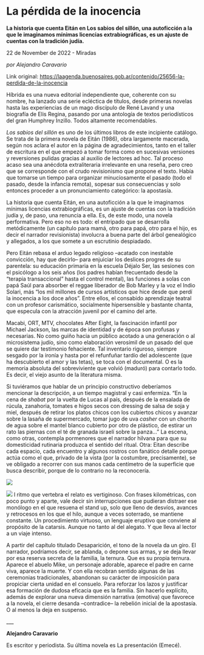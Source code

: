 # La pérdida de la inocencia

**La historia que cuenta Eitán en Los sabios del sillón, una autoficción a la que le imaginamos mínimas licencias extrabiográficas, es un ajuste de cuentas con la tradición judía.**

22 de November de 2022 - Miradas

_por Alejandro Caravario_

Link original: https://laagenda.buenosaires.gob.ar/contenido/25656-la-perdida-de-la-inocencia



Híbrida es una nueva editorial independiente que, coherente con su nombre, ha lanzado una serie ecléctica de títulos, desde primeras novelas hasta las experiencias de un mago discípulo de René Lavand y una biografía de Elis Regina, pasando por una antología de textos periodísticos del gran Humphrey Inzillo. Todos altamente recomendables.




*Los sabios del sillón* es uno de los últimos libros de este incipiente catálogo. Se trata de la primera novela de Eitán (1986), obra largamente macerada, según nos aclara el autor en la página de agradecimientos, tanto en el taller de escritura en el que empezó a tomar forma como en sucesivas versiones y reversiones pulidas gracias al auxilio de lectores ad hoc. Tal proceso acaso sea una anécdota extraliteraria irrelevante en una reseña, pero creo que se corresponde con el crudo revisionismo que propone el texto. Había que tomarse un tiempo para organizar minuciosamente el pasado (todo el pasado, desde la infancia remota), sopesar sus consecuencias y solo entonces proceder a un pronunciamiento categórico: la apostasía.




La historia que cuenta Eitán, en una autoficción a la que le imaginamos mínimas licencias extrabiográficas, es un ajuste de cuentas con la tradición judía y, de paso, una renuncia a ella. Es, de este modo, una novela performativa. Pero eso no es todo: el entripado que se desarrolla metódicamente (un capítulo para mamá, otro para papá, otro para el hijo, es decir el narrador revisionista) involucra a buena parte del árbol genealógico y allegados, a los que somete a un escrutinio despiadado.




Pero Eitán rebasa el arduo legado religioso –acatado con inestable convicción, hay que decirlo– para enjuiciar los deslices progres de su parentela: su educación primaria en la escuela Déjalo Ser, las sesiones con el psicólogo a los seis años (los padres habían frecuentado desde la “terapia transaccional” hasta el control mental), las funciones a solas con papá Saúl para absorber el reggae liberador de Bob Marley y la voz el Indio Solari, más “los mil millones de cursos artísticos que hice desde que perdí la inocencia a los doce años”. Entre ellos, el consabido aprendizaje teatral con un profesor carismático, socialmente hipersensible y bastante chanta, que especula con la atracción juvenil por el camino del arte.




Macabi, ORT, MTV, chocolates After Eight, la fascinación infantil por Michael Jackson, las marcas de identidad y de época son profusas y necesarias. No como guiño hacia un público acotado a una generación o al microsistema judío, sino como elaboración verosímil de un pasado del que se quiere dar testimonio fehaciente. Tal inventario riguroso, siempre sesgado por la ironía y hasta por el refunfuñar tardío del adolescente (que ha descubierto el amor y las tetas), se toca con el documental. O es la memoria absoluta del sobreviviente que volvió (maduró) para contarlo todo. Es decir, el viejo asunto de la literatura misma.




Si tuviéramos que hablar de un principio constructivo deberíamos mencionar la descripción, a un tiempo magistral y casi enfermiza. “En la cena de *shabat* por la vuelta de Lucas al país, después de la ensalada de rúcula, zanahoria, tomates e higos secos con dressing de salsa de soja y miel, después de retirar los platos chicos con los cubiertos chicos y avanzar sobre la lasaña de supermercado, tomar jugo de uva *casher* con un chorrito de agua sobre el mantel blanco cubierto por otro de plástico, de estirar un rato las piernas con el té de granada israelí sobre la panza…” La escena, como otras, contempla pormenores que el narrador hilvana para que su domesticidad rutinaria produzca el sentido del ritual. Otra: Eitan describe cada espacio, cada encuentro y algunos rostros con fanático detalle porque actúa como el que, privado de la vista (por la costumbre, precisamente), se ve obligado a recorrer con sus manos cada centímetro de la superficie que busca describir, porque de lo contrario no la reconocería.




![](https://cdn.feater.me/files/images/679204/9180c08b-3157-4ea3-8599-8fa597c4c93e.jpg)




![](https://cdn.feater.me/files/images/679200/c1860a69-bcef-4296-b6f9-d5f40ac21934.jpg)
l ritmo que vertebra el relato es vertiginoso. Con frases kilométricas, con poco punto y aparte, vale decir sin interrupciones que pudieran distraer ese monólogo en el que resuena el stand up, solo que lleno de desvíos, avances y retrocesos en los que el hilo, aunque a veces soterrado, se mantiene constante. Un procedimiento virtuoso, un lenguaje eruptivo que conviene al propósito de la catarsis. Aunque no tanto al del alegato. Y que lleva al lector a un viaje intenso.
 



A partir del capítulo titulado Desaparición, el tono de la novela da un giro. El narrador, podríamos decir, se ablanda, o depone sus armas, y se deja llevar por esa reserva secreta de la familia, la ternura. Que es su propia ternura. Aparece el abuelo Mike, un personaje adorable, aparece el padre en carne viva, aparece la muerte. Y con ella recobran sentido algunas de las ceremonias tradicionales, abandonan su carácter de imposición para propiciar cierta unidad en el consuelo. Para reforzar los lazos y justificar esa formación de dudosa eficacia que es la familia. Sin hacerlo explícito, además de explorar una nueva dimensión narrativa (emotiva) que favorece a la novela, el cierre desanda –contradice– la rebelión inicial de la apostasía. O al menos la deja en suspenso.




\_\_\_




**Alejandro Caravario**




Es escritor y periodista. Su última novela es La presentación (Emecé).



